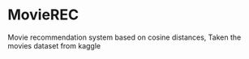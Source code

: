 # MovieREC
Movie recommendation system based on cosine distances, Taken the movies dataset from kaggle
